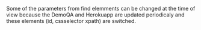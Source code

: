 Some of the parameters from find elemments can be changed at the time of view because the DemoQA and Herokuapp are updated periodicaly and these elements (id, cssselector xpath) are switched.
